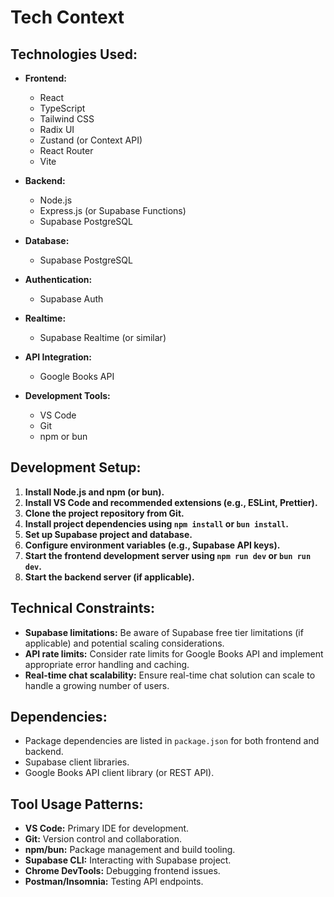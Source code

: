 # Tech Context

## Technologies Used:

- **Frontend:**
  - React
  - TypeScript
  - Tailwind CSS
  - Radix UI
  - Zustand (or Context API)
  - React Router
  - Vite

- **Backend:**
  - Node.js
  - Express.js (or Supabase Functions)
  - Supabase PostgreSQL

- **Database:**
  - Supabase PostgreSQL

- **Authentication:**
  - Supabase Auth

- **Realtime:**
  - Supabase Realtime (or similar)

- **API Integration:**
  - Google Books API

- **Development Tools:**
  - VS Code
  - Git
  - npm or bun

## Development Setup:

1. **Install Node.js and npm (or bun).**
2. **Install VS Code and recommended extensions (e.g., ESLint, Prettier).**
3. **Clone the project repository from Git.**
4. **Install project dependencies using `npm install` or `bun install`.**
5. **Set up Supabase project and database.**
6. **Configure environment variables (e.g., Supabase API keys).**
7. **Start the frontend development server using `npm run dev` or `bun run dev`.**
8. **Start the backend server (if applicable).**

## Technical Constraints:

- **Supabase limitations:** Be aware of Supabase free tier limitations (if applicable) and potential scaling considerations.
- **API rate limits:** Consider rate limits for Google Books API and implement appropriate error handling and caching.
- **Real-time chat scalability:** Ensure real-time chat solution can scale to handle a growing number of users.

## Dependencies:

- Package dependencies are listed in `package.json` for both frontend and backend.
- Supabase client libraries.
- Google Books API client library (or REST API).

## Tool Usage Patterns:

- **VS Code:** Primary IDE for development.
- **Git:** Version control and collaboration.
- **npm/bun:** Package management and build tooling.
- **Supabase CLI:** Interacting with Supabase project.
- **Chrome DevTools:** Debugging frontend issues.
- **Postman/Insomnia:** Testing API endpoints.